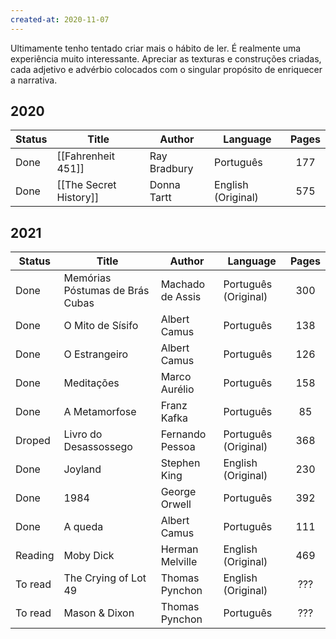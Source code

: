 ```yaml
---
created-at: 2020-11-07
---
```

Ultimamente tenho tentado criar mais o hábito de ler. É realmente uma experiência muito interessante. Apreciar as texturas e construções criadas, cada adjetivo e advérbio colocados com o singular propósito de enriquecer a narrativa.

## 2020
| Status | Title                  | Author       | Language           | Pages |
| ------ | ---------------------- | ------------ | ------------------ |:-----:|
| Done   | [[Fahrenheit 451]]     | Ray Bradbury | Português          |  177  |
| Done   | [[The Secret History]] | Donna Tartt  | English (Original) |  575  |

## 2021
| Status  | Title                           | Author           | Language             | Pages |
| ------- | ------------------------------- | ---------------- | -------------------- |:-----:|
| Done    | Memórias Póstumas de Brás Cubas | Machado de Assis | Português (Original) |  300  |
| Done    | O Mito de Sísifo                | Albert Camus     | Português            |  138  |
| Done    | O Estrangeiro                   | Albert Camus     | Português            |  126  |
| Done    | Meditações                      | Marco Aurélio    | Português            |  158  |
| Done    | A Metamorfose                   | Franz Kafka      | Português            |  85   |
| Droped  | Livro do Desassossego           | Fernando Pessoa  | Português (Original) |  368  |
| Done    | Joyland                         | Stephen King     | English (Original)   |  230  |
| Done    | 1984                            | George Orwell    | Português            |  392  |
| Done    | A queda                         | Albert Camus     | Português            |  111  |
| Reading | Moby Dick                       | Herman Melville  | English (Original)   |  469  |
| To read | The Crying of Lot 49            | Thomas Pynchon   | English (Original)   |  ???  |
| To read | Mason & Dixon                   | Thomas Pynchon   | Português            |  ???  |